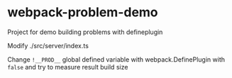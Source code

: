 # webpack-problem-demo

Project for demo building problems with defineplugin

Modify ./src/server/index.ts

Change `!__PROD__` global defined variable with webpack.DefinePlugin with `false` and try to measure result build size
